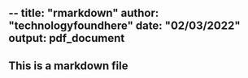 --
title: "rmarkdown"
author: "technologyfoundhere"
date: "02/03/2022"
output: pdf_document
---

## This is a markdown file